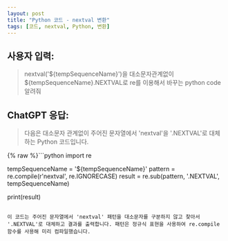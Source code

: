```yaml
---
layout: post
title: "Python 코드 - nextval 변환"
tags: [코드, nextval, Python, 변환]
---
```


## 사용자 입력:
> nextval('${tempSequenceName}')을 대소문자관계없이 ${tempSequenceName}.NEXTVAL로 re를 이용해서 바꾸는 python code 알려줘

## ChatGPT 응답:
> 다음은 대소문자 관계없이 주어진 문자열에서 'nextval'을 '.NEXTVAL'로 대체하는 Python 코드입니다.

{% raw %}```python
import re

tempSequenceName = '${tempSequenceName}'
pattern = re.compile(r'nextval', re.IGNORECASE)
result = re.sub(pattern, '.NEXTVAL', tempSequenceName)

print(result)
```{% endraw %}

이 코드는 주어진 문자열에서 'nextval' 패턴을 대소문자를 구분하지 않고 찾아서 '.NEXTVAL'로 대체하고 결과를 출력합니다. 패턴은 정규식 표현을 사용하여 re.compile 함수를 사용해 미리 컴파일했습니다.

